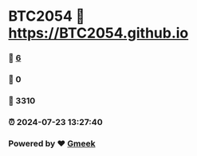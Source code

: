 # BTC2054 :link: https://BTC2054.github.io 
### :page_facing_up: [6](https://BTC2054.github.io/tag.html) 
### :speech_balloon: 0 
### :hibiscus: 3310 
### :alarm_clock: 2024-07-23 13:27:40 
### Powered by :heart: [Gmeek](https://github.com/Meekdai/Gmeek)
